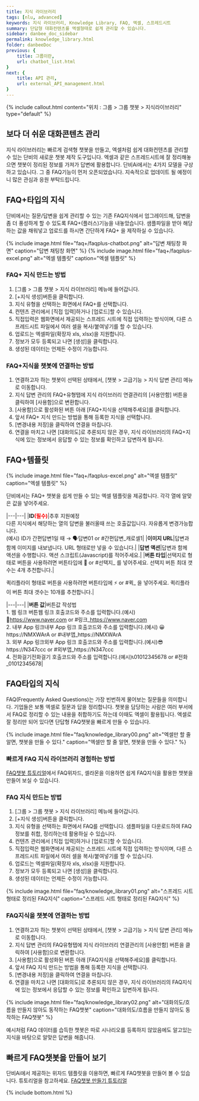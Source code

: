 ```yaml
---
title: 지식 라이브러리
tags: [nlu, advanced]
keywords: 지식 라이브러리, Knowledge Library, FAQ, 엑셀, 스프레드시트
summary: 단답형 대화컨텐츠를 엑셀형태로 쉽게 관리할 수 있습니다.
sidebar: danbee_doc_sidebar
permalink: knowledge_library.html
folder: danbeeDoc
previous: {
    title: 그룹이란,
    url: chatbot_list.html
}
next: {
    title: API 관리,
    url: external_API_management.html
}
---
```


{% include callout.html content="위치 : 그룹 > 그룹 챗봇 > 지식라이브러리" type="default" %}

## 보다 더 쉬운 대화콘텐츠 관리
지식 라이브러리는 빠르게 검색형 챗봇을 만들고, 엑셀처럼 쉽게 대화컨텐츠를 관리할 수 있는 단비의 새로운 챗봇 제작 도구입니다. 엑셀과 같은 스프레드시트에 잘 정리해놓으면 챗봇이 정리된 정보를 가져가 답변에 활용합니다. 단비Ai에서는 4가지 모델을 구상하고 있습니다. 그 중 FAQ기능이 먼저 오픈되었습니다. 지속적으로 업데이트 될 예정이니 많은 관심과 응원 부탁드립니다.



## FAQ+타입의 지식
단비에서는 질문/답변을 쉽게 관리할 수 있는 기존 FAQ지식에서 업그레이드해, 답변을 좀 더 풍성하게 할 수 있도록 FAQ+(플러스)기능을 내놓았습니다. 샘플파일을 받아 해당하는 값을 채워넣고 업로드를 하시면 간단하게 FAQ+ 을 제작하실 수 있습니다.

{% include image.html file="faq+/faqplus-chatbot.png" alt="답변 채팅창 화면" caption="답변 채팅창 화면" %}
{% include image.html file="faq+/faqplus-excel.png" alt="엑셀 템플릿" caption="엑셀 템플릿" %}


### FAQ+ 지식 만드는 방법
1. [그룹 > 그룹 챗봇 > 지식 라이브러리] 메뉴에 들어갑니다.
2. [+지식 생성]버튼을 클릭합니다.
3. 지식 유형을 선택하는 화면에서 FAQ+를 선택합니다. 
4. 컨텐츠 관리에서 [직접 입력]하거나 [업로드]할 수 있습니다.
5. 직접입력은 웹화면에서 제공되는 스프레드 시트에 직접 입력하는 방식이며, 다른 스프레드시트 파일에서 여러 셀을 복사/붙여넣기를 할 수 있습니다.
6. 업로드는 엑셀파일(확장자 xls, xlsx)을 지원합니다.
7. 정보가 모두 등록되고 나면 [생성]을 클릭합니다.
8. 생성된 데이터는 언제든 수정이 가능합니다.

### FAQ+지식을 챗봇에 연결하는 방법
1. 연결하고자 하는 챗봇이 선택된 상태에서, [챗봇 > 고급기능 > 지식 답변 관리] 메뉴로 이동합니다.
2. 지식 답변 관리의 FAQ+유형탭에 지식 라이브러리 연결관리의 [사용안함] 버튼을 클릭하여 [사용함]으로 변환합니다.
3. [사용함]으로 활성화된 버튼 아래 [FAQ+지식을 선택해주세요]를 클릭합니다.
4. 앞서 FAQ+ 지식 만드는 방법을 통해 등록한 지식을 선택합니다.
5. [변경내용 저장]을 클릭하여 연결을 마칩니다.
6. 연결을 마치고 나면 [대화의도]로 추론되지 않은 경우, 지식 라이브러리의 FAQ+지식에 있는 정보에서 응답할 수 있는 정보를 확인하고 답변하게 됩니다.


## FAQ+템플릿

{% include image.html file="faq+/faqplus-excel.png" alt="엑셀 템플릿" caption="엑셀 템플릿" %}

단비에서는 FAQ+ 챗봇을 쉽게 만들 수 있는 엑셀 템플릿을 제공합니다. 각각 열에 알맞은 값을 넣어주세요.

|---|---|
|**ID<span style="color:red">(필수)</span>**|추후 지원예정<br>다른 지식에서 해당하는 열의 답변을 불러올때 쓰는 호출값입니다. 자유롭게 변경가능합니다.<br>(예시) ID가 간편답변1일 때 → 🗣답변01 or #간편답변_캐로셀1|
|**이미지 URL**|답변과 함께 이미지를 내보냅니다. URL 형태로만 넣을 수 있습니다.|
|**답변 액션**|답변과 함께 액션을 수행합니다. 액션 스크립트(Javascript)를 적어주세요.|
|**버튼 타입**|선택지로 형태로 버튼을 사용하려면 버튼타입에 📜 or #선택지_ 를 넣어주세요. 선택지 버튼 최대 갯수는 4개 추천합니다.|

퀵리플라이 형태로 버튼을 사용하려면 버튼타입에 ⚡️ or #퀵_ 을 넣어주세요. 퀵리플라이 버튼 최대 갯수는 10개를 추천합니다.|

|---|---|
|**버튼 값**|버튼값 작성법<br>1. 웹 링크 버튼웹 링크 호출코드와 주소를 입력합니다.(예시) 🔗https://www.naver.com or #링크_https://www.naver.com<br>2. 내부 App 링크내부 App 링크 호출코드와 주소를 입력합니다.(예시) 😀https://NMXWArA or #내부앱_https://NMXWArA
<br>3. 외부 App 링크외부 App 링크 호출코드와 주소를 입력합니다.(예시)😎https://N347ccc or #외부앱_https://N347ccc<br>4. 전화걸기전화걸기 호출코드와 주소를 입력합니다.(예시)📞01012345678 or #전화_01012345678|



## FAQ타입의 지식
FAQ(Frequently Asked Questions)는 가장 빈번하게 물어보는 질문들을 의미합니다. 기업들은 보통 엑셀로 질문과 답을 정리합니다. 챗봇을 담당하는 사람은 여러 부서에서 FAQ로 정리할 수 있는 내용을 취합하기도 하는데 이때도 엑셀이 활용됩니다. 엑셀로 잘 정리만 되어 있다면 단답형 FAQ챗봇을 빠르게 만들 수 있습니다.

{% include image.html file="faq/knowledge_library00.png" alt="엑셀만 할 줄 알면, 챗봇을 만들 수 있다." caption="엑셀만 할 줄 알면, 챗봇을 만들 수 있다." %}



### 빠르게 FAQ 지식 라이브러리 경험하는 방법
[FAQ챗봇 튜토리얼](/tutorial_faq.html)에서 FAQ위자드, 셀라몬을 이용하면 쉽게 FAQ지식을 활용한 챗봇을 만들어 보실 수 있습니다.

### FAQ 지식 만드는 방법
1. [그룹 > 그룹 챗봇 > 지식 라이브러리] 메뉴에 들어갑니다. 
2. [+지식 생성]버튼을 클릭합니다.
3. 지식 유형을 선택하는 화면에서 FAQ를 선택합니다. 샘플파일을 다운로드하여 FAQ정보를 취합, 정리하는데 활용하실 수 있습니다.
4. 컨텐츠 관리에서 [직접 입력]하거나 [업로드]할 수 있습니다.
5. 직접입력은 웹화면에서 제공되는 스프레드 시트에 직접 입력하는 방식이며, 다른 스프레드시트 파일에서 여러 셀을 복사/붙여넣기를 할 수 있습니다.
6. 업로드는 엑셀파일(확장자 xls, xlsx)을 지원합니다.
7. 정보가 모두 등록되고 나면 [생성]을 클릭합니다.
8. 생성된 데이터는 언제든 수정이 가능합니다.

{% include image.html file="faq/knowledge_library01.png" alt="스프레드 시트 형태로 정리된 FAQ지식" caption="스프레드 시트 형태로 정리된 FAQ지식" %}


### FAQ지식을 챗봇에 연결하는 방법
1. 연결하고자 하는 챗봇이 선택된 상태에서, [챗봇 > 고급기능 > 지식 답변 관리] 메뉴로 이동합니다.
2. 지식 답변 관리의 FAQ유형탭에 지식 라이브러리 연결관리의 [사용안함] 버튼을 클릭하여 [사용함]으로 변환합니다.
3. [사용함]으로 활성화된 버튼 아래 [FAQ지식을 선택해주세요]를 클릭합니다.
4. 앞서 FAQ 지식 만드는 방법을 통해 등록한 지식을 선택합니다.
5. [변경내용 저장]을 클릭하여 연결을 마칩니다.
6. 연결을 마치고 나면 [대화의도]로 추론되지 않은 경우, 지식 라이브러리의 FAQ지식에 있는 정보에서 응답할 수 있는 정보를 확인하고 답변하게 됩니다.

{% include image.html file="faq/knowledge_library02.png" alt="대화의도/흐름을 만들지 않아도 동작하는 FAQ챗봇" caption="대화의도/흐름을 만들지 않아도 동작하는 FAQ챗봇" %}

예시처럼 FAQ 데이터를 습득한 챗봇은 따로 시나리오를 등록하지 않았음에도 알고있는 지식을 바탕으로 알맞은 답변을 해줍니다.

## 빠르게 FAQ챗봇을 만들어 보기
단비Ai에서 제공하는 위자드 템플릿을 이용하면, 빠르게 FAQ챗봇을 만들어 볼 수 있습니다. 튜토리얼을 참고하세요.
[FAQ챗봇 만들기 튜토리얼](https://doc.danbee.ai/tutorial_faq.html)

{% include bottom.html %}
